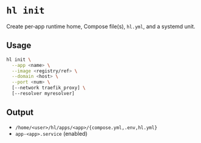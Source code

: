# `hl init`

Create per‑app runtime home, Compose file(s), `hl.yml`, and a systemd unit.

## Usage
```bash
hl init \
  --app <name> \
  --image <registry/ref> \
  --domain <host> \
  --port <num> \
  [--network traefik_proxy] \
  [--resolver myresolver]
```

## Output
- `/home/<user>/hl/apps/<app>/{compose.yml,.env,hl.yml}`
- `app-<app>.service` (enabled)
